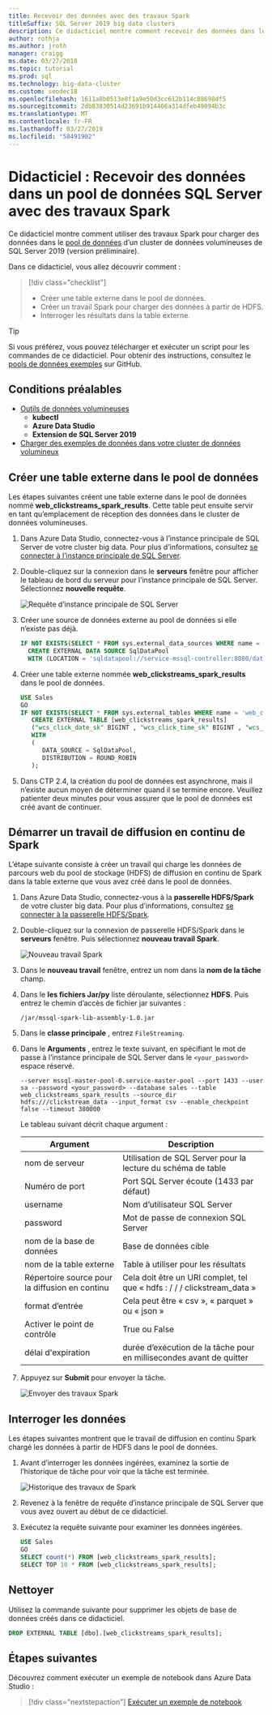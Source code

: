 ```yaml
---
title: Recevoir des données avec des travaux Spark
titleSuffix: SQL Server 2019 big data clusters
description: Ce didacticiel montre comment recevoir des données dans le pool de données d’un cluster de données volumineuses de SQL Server 2019 (version préliminaire) à l’aide de travaux Spark dans Azure Data Studio.
author: rothja
ms.author: jroth
manager: craigg
ms.date: 03/27/2018
ms.topic: tutorial
ms.prod: sql
ms.technology: big-data-cluster
ms.custom: seodec18
ms.openlocfilehash: 1611a8b0513e8f1a9e50d3cc612b114c88698df5
ms.sourcegitcommit: 2db83830514d23691b914466a314dfeb49094b3c
ms.translationtype: MT
ms.contentlocale: fr-FR
ms.lasthandoff: 03/27/2019
ms.locfileid: "58491902"
---
```

# <a name="tutorial-ingest-data-into-a-sql-server-data-pool-with-spark-jobs"></a>Didacticiel : Recevoir des données dans un pool de données SQL Server avec des travaux Spark

Ce didacticiel montre comment utiliser des travaux Spark pour charger des données dans le [pool de données](concept-data-pool.md) d’un cluster de données volumineuses de SQL Server 2019 (version préliminaire). 

Dans ce didacticiel, vous allez découvrir comment :

> [!div class="checklist"]
> * Créer une table externe dans le pool de données.
> * Créer un travail Spark pour charger des données à partir de HDFS.
> * Interroger les résultats dans la table externe.

> [!TIP]
> Si vous préférez, vous pouvez télécharger et exécuter un script pour les commandes de ce didacticiel. Pour obtenir des instructions, consultez le [pools de données exemples](https://github.com/Microsoft/sql-server-samples/tree/master/samples/features/sql-big-data-cluster/data-pool) sur GitHub.

## <a id="prereqs"></a> Conditions préalables

- [Outils de données volumineuses](deploy-big-data-tools.md)
   - **kubectl**
   - **Azure Data Studio**
   - **Extension de SQL Server 2019**
- [Charger des exemples de données dans votre cluster de données volumineux](tutorial-load-sample-data.md)

## <a name="create-an-external-table-in-the-data-pool"></a>Créer une table externe dans le pool de données

Les étapes suivantes créent une table externe dans le pool de données nommé **web_clickstreams_spark_results**. Cette table peut ensuite servir en tant qu’emplacement de réception des données dans le cluster de données volumineuses.

1. Dans Azure Data Studio, connectez-vous à l’instance principale de SQL Server de votre cluster big data. Pour plus d’informations, consultez [se connecter à l’instance principale de SQL Server](connect-to-big-data-cluster.md#master).

1. Double-cliquez sur la connexion dans le **serveurs** fenêtre pour afficher le tableau de bord du serveur pour l’instance principale de SQL Server. Sélectionnez **nouvelle requête**.

   ![Requête d’instance principale de SQL Server](./media/tutorial-data-pool-ingest-spark/sql-server-master-instance-query.png)

1. Créer une source de données externe au pool de données si elle n’existe pas déjà.

   ```sql
   IF NOT EXISTS(SELECT * FROM sys.external_data_sources WHERE name = 'SqlDataPool')
     CREATE EXTERNAL DATA SOURCE SqlDataPool
     WITH (LOCATION = 'sqldatapool://service-mssql-controller:8080/datapools/default');
   ```

1. Créer une table externe nommée **web_clickstreams_spark_results** dans le pool de données.

   ```sql
   USE Sales
   GO
   IF NOT EXISTS(SELECT * FROM sys.external_tables WHERE name = 'web_clickstreams_spark_results')
      CREATE EXTERNAL TABLE [web_clickstreams_spark_results]
      ("wcs_click_date_sk" BIGINT , "wcs_click_time_sk" BIGINT , "wcs_sales_sk" BIGINT , "wcs_item_sk" BIGINT , "wcs_web_page_sk" BIGINT , "wcs_user_sk" BIGINT)
      WITH
      (
         DATA_SOURCE = SqlDataPool,
         DISTRIBUTION = ROUND_ROBIN
      );
   ```
  
1. Dans CTP 2.4, la création du pool de données est asynchrone, mais il n’existe aucun moyen de déterminer quand il se termine encore. Veuillez patienter deux minutes pour vous assurer que le pool de données est créé avant de continuer.

## <a name="start-a-spark-streaming-job"></a>Démarrer un travail de diffusion en continu de Spark

L’étape suivante consiste à créer un travail qui charge les données de parcours web du pool de stockage (HDFS) de diffusion en continu de Spark dans la table externe que vous avez créé dans le pool de données.

1. Dans Azure Data Studio, connectez-vous à la **passerelle HDFS/Spark** de votre cluster big data. Pour plus d’informations, consultez [se connecter à la passerelle HDFS/Spark](connect-to-big-data-cluster.md#hdfs).

1. Double-cliquez sur la connexion de passerelle HDFS/Spark dans le **serveurs** fenêtre. Puis sélectionnez **nouveau travail Spark**.

   ![Nouveau travail Spark](media/tutorial-data-pool-ingest-spark/hdfs-new-spark-job.png)

1. Dans le **nouveau travail** fenêtre, entrez un nom dans la **nom de la tâche** champ.

1. Dans le **les fichiers Jar/py** liste déroulante, sélectionnez **HDFS**. Puis entrez le chemin d’accès de fichier jar suivantes :

   ```text
   /jar/mssql-spark-lib-assembly-1.0.jar
   ```

1. Dans le **classe principale** , entrez `FileStreaming`.

1. Dans le **Arguments** , entrez le texte suivant, en spécifiant le mot de passe à l’instance principale de SQL Server dans le `<your_password>` espace réservé. 

   ```text
   --server mssql-master-pool-0.service-master-pool --port 1433 --user sa --password <your_password> --database sales --table web_clickstreams_spark_results --source_dir hdfs:///clickstream_data --input_format csv --enable_checkpoint false --timeout 380000
   ```

   Le tableau suivant décrit chaque argument :

   | Argument | Description |
   |---|---|
   | nom de serveur | Utilisation de SQL Server pour la lecture du schéma de table |
   | Numéro de port | Port SQL Server écoute (1433 par défaut) |
   | username | Nom d’utilisateur SQL Server |
   | password | Mot de passe de connexion SQL Server |
   | nom de la base de données | Base de données cible |
   | nom de la table externe | Table à utiliser pour les résultats |
   | Répertoire source pour la diffusion en continu | Cela doit être un URI complet, tel que « hdfs : / / / clickstream_data » |
   | format d’entrée | Cela peut être « csv », « parquet » ou « json » |
   | Activer le point de contrôle | True ou False |
   | délai d'expiration | durée d’exécution de la tâche pour en millisecondes avant de quitter |

1. Appuyez sur **Submit** pour envoyer la tâche.

   ![Envoyer des travaux Spark](media/tutorial-data-pool-ingest-spark/spark-new-job-settings.png)

## <a name="query-the-data"></a>Interroger les données

Les étapes suivantes montrent que le travail de diffusion en continu Spark chargé les données à partir de HDFS dans le pool de données.

1. Avant d’interroger les données ingérées, examinez la sortie de l’historique de tâche pour voir que la tâche est terminée.

   ![Historique des travaux de Spark](media/tutorial-data-pool-ingest-spark/spark-task-history.png)

1. Revenez à la fenêtre de requête d’instance principale de SQL Server que vous avez ouvert au début de ce didacticiel.

1. Exécutez la requête suivante pour examiner les données ingérées.

   ```sql
   USE Sales
   GO
   SELECT count(*) FROM [web_clickstreams_spark_results];
   SELECT TOP 10 * FROM [web_clickstreams_spark_results];
   ```

## <a name="clean-up"></a>Nettoyer

Utilisez la commande suivante pour supprimer les objets de base de données créés dans ce didacticiel.

```sql
DROP EXTERNAL TABLE [dbo].[web_clickstreams_spark_results];
```

## <a name="next-steps"></a>Étapes suivantes

Découvrez comment exécuter un exemple de notebook dans Azure Data Studio :
> [!div class="nextstepaction"]
> [Exécuter un exemple de notebook](tutorial-notebook-spark.md)
